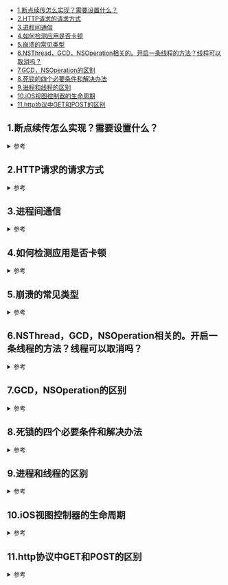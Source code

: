 - [1.断点续传怎么实现？需要设置什么？](#1断点续传怎么实现需要设置什么)
- [2.HTTP请求的请求方式](#2http请求的请求方式)
- [3.进程间通信](#3进程间通信)
- [4.如何检测应用是否卡顿](#4如何检测应用是否卡顿)
- [5.崩溃的常见类型](#5崩溃的常见类型)
- [6.NSThread，GCD，NSOperation相关的。开启一条线程的方法？线程可以取消吗？](#6nsthreadgcdnsoperation相关的开启一条线程的方法线程可以取消吗)
- [7.GCD，NSOperation的区别](#7gcdnsoperation的区别)
- [8.死锁的四个必要条件和解决办法](#8死锁的四个必要条件和解决办法)
- [9.进程和线程的区别](#9进程和线程的区别)
- [10.iOS视图控制器的生命周期](#10ios视图控制器的生命周期)
- [11.http协议中GET和POST的区别](#11http协议中get和post的区别)


## 1.断点续传怎么实现？需要设置什么？
<details>
<summary> 参考 </summary>

[下载](../Download/download.md)

</details>

## 2.HTTP请求的请求方式

<details>
<summary> 参考 </summary>

1、OPTIONS
返回服务器针对特定资源所支持的HTTP请求方法，也可以利用向web服务器发送‘*’的请求来测试服务器的功能性
2、HEAD
向服务器索与GET请求相一致的响应，只不过响应体将不会被返回。这一方法可以再不必传输整个响应内容的情况下，就可以获取包含在响应小消息头中的元信息。
3、GET
向特定的资源发出请求。注意：GET方法不应当被用于产生“副作用”的操作中，例如在Web Application中，其中一个原因是GET可能会被网络蜘蛛等随意访问。Loadrunner中对应get请求函数：web_link和web_url
4、POST
向指定资源提交数据进行处理请求（例如提交表单或者上传文件）。数据被包含在请求体中。POST请求可能会导致新的资源的建立和/或已有资源的修改。 Loadrunner中对应POST请求函数：web_submit_data,web_submit_form
5、PUT
向指定资源位置上传其最新内容
6、DELETE
请求服务器删除Request-URL所标识的资源
7、TRACE
回显服务器收到的请求，主要用于测试或诊断
8、CONNECT
HTTP/1.1协议中预留给能够将连接改为管道方式的代理服务器。
注意：
1）方法名称是区分大小写的，当某个请求所针对的资源不支持对应的请求方法的时候，服务器应当返回状态码405（Mothod Not Allowed）；当服务器不认识或者不支持对应的请求方法时，应返回状态码501（Not Implemented）。
2）HTTP服务器至少应该实现GET和HEAD/POST方法，其他方法都是可选的，此外除上述方法，特定的HTTP服务器支持扩展自定义的方法。

</details>

## 3.进程间通信

<details>
<summary> 参考 </summary>

**套接字（ socket ）** ： 套接口也是一种进程间通信机制，与其他通信机制不同的是，它可用于不同机器间的进程通信。

</details>

## 4.如何检测应用是否卡顿

<details>
<summary> 参考 </summary>

主要是监控主线程卡顿，包括：
1. FPS（FPS每秒刷新次数是否能稳定在60，CADisplayLink，每秒调用次数稳定在60次）
2. Runloop（从进入休眠到被唤醒的时间间隔是否超过某个阈值，不能超过WatchDog的最大时长，一般设置为3s）

</details>

## 5.崩溃的常见类型

<details>
<summary> 参考 </summary>

APP的崩溃可以分为两类：信号可捕捉崩溃 和 信号不可捕捉崩溃。

**信号可捕捉的崩溃**

- 数组越界：取数据时候索引越界，APP发生崩溃。给数组添加nil会崩溃。
- 多线程问题：多个线程进行数据的存取，可能会崩溃。例如有一个线程在置空数据的同时另一个线程在读取数据。
野指针问题：指针指向一个已删除的对象访问内存区域时，会出现野- 指针崩溃。野指针问题是导致 App 崩溃的最常见，也是最难定位的一种情况。
- NSNotification线程问题：NSNotification 有很多种线程实现方式，同步、异步、聚合，所以不恰当的线程发送和接收会出现崩溃问题。
- KVO问题：‘If your app targets iOS 9.0 and later or OS X v10.11 and later, you don't need to unregister an observer in its deallocation method。’ 在9.0之前需要手动remove 观察者，如果没有移除会出现观察者崩溃情况。
**信号不可捕捉的崩溃**

- 后台任务超时
- App超过系统限制的内存大小被杀死
- 主线程卡顿被杀死
</details>

## 6.NSThread，GCD，NSOperation相关的。开启一条线程的方法？线程可以取消吗？

<details>
<summary> 参考 </summary>

**NSThread 停止线程**

```
  if ([[NSThreadcurrentThread] isCancelled])
  {
      [NSThread exit];
  }
```
这样线程就会停止掉了。cancel只是一个标记位，真正的退出线程需要我们根据这个标记位判断，然后使用exit退出。

**取消GCD任务**

- 第一种：dispatch_block_cancel

iOS8以后能够调用`dispatch_block_cancel`来取消（须要注意必须用`dispatch_block_create`建立`dispatch_block_t`）

 代码示例：

 ```
 - (void)gcdBlockCancel{
    
    dispatch_queue_t queue = dispatch_queue_create("com.gcdtest.www", DISPATCH_QUEUE_CONCURRENT);
    
    dispatch_block_t block1 = dispatch_block_create(0, ^{
        sleep(5);
        NSLog(@"block1 %@",[NSThread currentThread]);
    });
    
    dispatch_block_t block2 = dispatch_block_create(0, ^{
        NSLog(@"block2 %@",[NSThread currentThread]);
    });
    
    dispatch_block_t block3 = dispatch_block_create(0, ^{
        NSLog(@"block3 %@",[NSThread currentThread]);
    });
    
    dispatch_async(queue, block1);
    dispatch_async(queue, block2);
    dispatch_block_cancel(block3);
}
```

打印结果：

```
2017-07-08 13:59:39.935 beck.wang[2796:284866] block2 <NSThread: 0x6180000758c0>{number = 3, name = (null)}
2017-07-08 13:59:44.940 beck.wang[2796:284889] block1 <NSThread: 0x618000074f80>{number = 4, name = (null)}
```

**dispatch_block_cancel也只能取消还没有执行的任务，对正在执行的任务不起做用。**

- 第二种：定义外部变量，用于标记block是否须要取消

该方法是模拟NSOperation，在执行block前先检查isCancelled = YES ？在block中及时的检测标记变量，当发现须要取消时，终止后续操做（如直接返回return）。

```
- (void)gcdCancel{
    
    dispatch_queue_t queue = dispatch_get_global_queue(DISPATCH_QUEUE_PRIORITY_DEFAULT, 0);
    
    __block BOOL isCancel = NO;
    
    dispatch_async(queue, ^{
        NSLog(@"任务001 %@",[NSThread currentThread]);
    });
    
    dispatch_async(queue, ^{
        NSLog(@"任务002 %@",[NSThread currentThread]);
    });
    
    dispatch_async(queue, ^{
        NSLog(@"任务003 %@",[NSThread currentThread]);
        isCancel = YES;
    });
    
    dispatch_async(queue, ^{
        // 模拟：线程等待3秒，确保任务003完成 isCancel＝YES
        sleep(3);
        if(isCancel){
            NSLog(@"任务004已被取消 %@",[NSThread currentThread]);
        }else{
            NSLog(@"任务004 %@",[NSThread currentThread]);
        }
    });
}
```
打印结果：

```
2017-07-08 15:33:54.017 beck.wang[3022:333990] 任务002 <NSThread: 0x60800007f740>{number = 4, name = (null)}
2017-07-08 15:33:54.017 beck.wang[3022:333989] 任务001 <NSThread: 0x600000261d80>{number = 3, name = (null)}
2017-07-08 15:33:54.017 beck.wang[3022:333992] 任务003 <NSThread: 0x618000261800>{number = 5, name = (null)}
2017-07-08 15:34:02.266 beck.wang[3022:334006] 任务004已被取消 <NSThread: 0x608000267100>{number = 6, name = (null)}
```

</details>

## 7.GCD，NSOperation的区别

<details>
<summary> 参考 </summary>

NSOperation是苹果封装的一套多线程的东西，不像GCD是纯C语言的，这个是OC的。但相比较之下GCD会更快一些，但本质上NSOPeration是多GDC的封装。

**NSOperation与GCD的比较**

GCD是基于c的底层api，NSOperation属于object-c类。ios首先引入的是NSOperation，IOS4之后引入了GCD和NSOperationQueue并且其内部是用gcd实现的。

**GCD优点**：GCD主要与block结合使用。代码简洁高效。执行效率稍微高点。

**NSOperation相对于GCD：**

1，NSOperation拥有更多的函数可用，具体查看api。NSOperationQueue是在GCD基础上实现的，只不过是GCD更高一层的抽象。
2，在NSOperationQueue中，可以建立各个NSOperation之间的依赖关系。
3，NSOperationQueue支持KVO。可以监测operation是否正在执行（isExecuted）、是否结束（isFinished），是否取消（isCanceld）
4，GCD 只支持FIFO 的队列，而NSOperationQueue可以调整队列的执行顺序（通过调整权重）。NSOperationQueue可以方便的管理并发、NSOperation之间的优先级。
</details>

## 8.死锁的四个必要条件和解决办法

<details>
<summary> 参考 </summary>

**死锁概念及产生原理**

**概念：** 多个并发进程因争夺系统资源而产生相互等待的现象。
**原理：** 当一组进程中的每个进程都在等待某个事件发生，而只有这组进程中的其他进程才能触发该事件，这就称这组进程发生了死锁。
**本质原因：**
1. 系统资源有限。
2. 进程推进顺序不合理。

**死锁产生的4个必要条件**

**1、互斥：** 某种资源一次只允许一个进程访问，即该资源一旦分配给某个进程，其他进程就不能再访问，直到该进程访问结束。
**2、占有且等待：** 一个进程本身占有资源（一种或多种），同时还有资源未得到满足，正在等待其他进程释放该资源。
**3、不可抢占：** 别人已经占有了某项资源，你不能因为自己也需要该资源，就去把别人的资源抢过来。
**4、循环等待：** 存在一个进程链，使得每个进程都占有下一个进程所需的至少一种资源。

当以上四个条件均满足，必然会造成死锁，发生死锁的进程无法进行下去，它们所持有的资源也无法释放。这样会导致CPU的吞吐量下降。所以死锁情况是会浪费系统资源和影响计算机的使用性能的。那么，解决死锁问题就是相当有必要的了。

</details>

## 9.进程和线程的区别

<details>
<summary> 参考 </summary>

进程是资源分配的最小单位，线程是CPU调度的最小单位。

</details>

## 10.iOS视图控制器的生命周期

<details>
<summary> 参考 </summary>

这是一个ViewController完整的声明周期，其实里面还有好多地方需要我们注意一下：

1：initialize函数并不会每次创建对象都调用，只有在这个类第一次创建对象时才会调用，做一些类的准备工作，再次创建这个类的对象，initalize方法将不会被调用，对于这个类的子类，如果实现了initialize方法，在这个子类第一次创建对象时会调用自己的initalize方法，之后不会调用，如果没有实现，那么它的父类将替它再次调用一下自己的initialize方法，以后创建也都不会再调用。因此，如果我们有一些和这个相关的全局变量，可以在这里进行初始化。

2：init方法和initCoder方法相似，只是被调用的环境不一样，如果用代码进行初始化，会调用init，从nib文件或者归档进行初始化，会调用initCoder。

3：loadView方法是开始加载视图的起始方法，除非手动调用，否则在ViewController的生命周期中没特殊情况只会被调用一次。

4：viewDidLoad方法是我们最常用的方法的，类中成员对象和变量的初始化我们都会放在这个方法中，在类创建后，无论视图的展现或消失，这个方法也是只会在将要布局时调用一次。

5：viewWillAppare：视图将要展现时会调用。

6：viewWillLayoutSubviews：在viewWillAppare后调用，将要对子视图进行布局。

7：viewDidLayoutSubviews：已经布局完成子视图。

8：viewDidAppare：视图完成显示时调用。

9：viewWillDisappare：视图将要消失时调用。

10：viewDidDisappare：视图已经消失时调用。

11：dealloc：controller被释放时调用。

</details>

## 11.http协议中GET和POST的区别

<details>
<summary> 参考 </summary>

**1:缓存**
get:会被浏览器缓存
post:不会被缓存

**2:编码**
get:仅支持 urlencode 编码
post:支持各种编码

**3:请求长度(严格来说是浏览器的限制,不能算协议的限制)**
get:浏览器限制了get请求的请求长度(各个浏览器限制的长度不一样)
post:无限制

**4:安全性(只是相对安全)**
get:
 1.信息会明文展示在地址栏上,他人可以直接看到/复制
 2.会受到CSRF(跨站点请求伪造)的共计
>CSRF请参考链接: https://www.cnblogs.com/collin/articles/9637999.html

post:相对get会安全一点,但并不是绝对安全

**附:底层传输**
get:浏览器会把http header和data一并发送出去，服务器响应200（返回数据）
post:浏览器先发送header，服务器响应100 continue，浏览器再发送data，服务器响应200 ok（返回数据）

</details>
